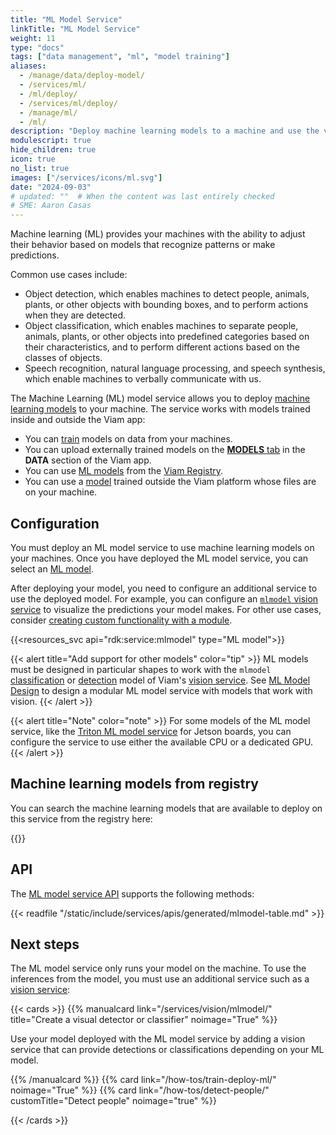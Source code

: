 ```yaml
---
title: "ML Model Service"
linkTitle: "ML Model Service"
weight: 11
type: "docs"
tags: ["data management", "ml", "model training"]
aliases:
  - /manage/data/deploy-model/
  - /services/ml/
  - /ml/deploy/
  - /services/ml/deploy/
  - /manage/ml/
  - /ml/
description: "Deploy machine learning models to a machine and use the vision service to detect or classify images or to create point clouds of identified objects."
modulescript: true
hide_children: true
icon: true
no_list: true
images: ["/services/icons/ml.svg"]
date: "2024-09-03"
# updated: ""  # When the content was last entirely checked
# SME: Aaron Casas
---
```


Machine learning (ML) provides your machines with the ability to adjust their behavior based on models that recognize patterns or make predictions.

Common use cases include:

- Object detection, which enables machines to detect people, animals, plants, or other objects with bounding boxes, and to perform actions when they are detected.
- Object classification, which enables machines to separate people, animals, plants, or other objects into predefined categories based on their characteristics, and to perform different actions based on the classes of objects.
- Speech recognition, natural language processing, and speech synthesis, which enable machines to verbally communicate with us.

The Machine Learning (ML) model service allows you to deploy [machine learning models](/registry/ml-models/) to your machine.
The service works with models trained inside and outside the Viam app:

- You can [train](/how-tos/train-deploy-ml/) models on data from your machines.
- You can upload externally trained models on the [**MODELS** tab](https://app.viam.com/data/models) in the **DATA** section of the Viam app.
- You can use [ML models](https://app.viam.com/registry?type=ML+Model) from the [Viam Registry](https://app.viam.com/registry).
- You can use a [model](/registry/ml-models/) trained outside the Viam platform whose files are on your machine.

## Configuration

You must deploy an ML model service to use machine learning models on your machines.
Once you have deployed the ML model service, you can select an [ML model](#machine-learning-models-from-registry).

After deploying your model, you need to configure an additional service to use the deployed model.
For example, you can configure an [`mlmodel` vision service](/services/vision/) to visualize the predictions your model makes.
For other use cases, consider [creating custom functionality with a module](/how-tos/create-module/).

{{<resources_svc api="rdk:service:mlmodel" type="ML model">}}

{{< alert title="Add support for other models" color="tip" >}}
ML models must be designed in particular shapes to work with the `mlmodel` [classification](/services/vision/mlmodel/) or [detection](/services/vision/mlmodel/) model of Viam's [vision service](/services/vision/).
See [ML Model Design](/registry/advanced/mlmodel-design/) to design a modular ML model service with models that work with vision.
{{< /alert >}}

{{< alert title="Note" color="note" >}}
For some models of the ML model service, like the [Triton ML model service](https://github.com/viamrobotics/viam-mlmodelservice-triton/) for Jetson boards, you can configure the service to use either the available CPU or a dedicated GPU.
{{< /alert >}}

## Machine learning models from registry

You can search the machine learning models that are available to deploy on this service from the registry here:

{{<mlmodels>}}

## API

The [ML model service API](/dev/reference/apis/services/ml/) supports the following methods:

{{< readfile "/static/include/services/apis/generated/mlmodel-table.md" >}}

## Next steps

The ML model service only runs your model on the machine.
To use the inferences from the model, you must use an additional service such as a [vision service](/services/vision/):

{{< cards >}}
{{% manualcard link="/services/vision/mlmodel/" title="Create a visual detector or classifier" noimage="True" %}}

Use your model deployed with the ML model service by adding a vision service that can provide detections or classifications depending on your ML model.

{{% /manualcard %}}
{{% card link="/how-tos/train-deploy-ml/" noimage="True" %}}
{{% card link="/how-tos/detect-people/" customTitle="Detect people" noimage="true" %}}

{{< /cards >}}
